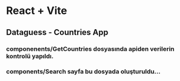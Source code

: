# React + Vite

## Dataguess - Countries App

### componenents/GetCountries dosyasında apiden verilerin kontrolü yapıldı.

### components/Search sayfa bu dosyada oluşturuldu...
